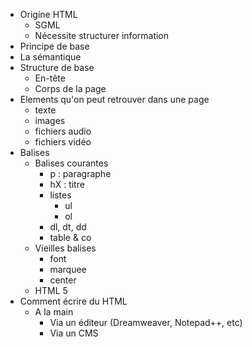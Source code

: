 
* Origine HTML
  * SGML
  * Nécessite structurer information
* Principe de base
* La sémantique
* Structure de base
  * En-tête
  * Corps de la page
* Elements qu'on peut retrouver dans une page
  * texte
  * images
  * fichiers audio
  * fichiers vidéo
* Balises
  * Balises courantes
      * p : paragraphe
      * hX : titre
      * listes
          * ul
          * ol
      * dl, dt, dd
      * table & co
  * Vieilles balises
      * font
      * marquee
      * center
  * HTML 5
* Comment écrire du HTML 
    * A la main
      * Via un éditeur (Dreamweaver, Notepad++, etc)
      * Via un CMS


